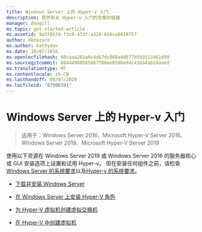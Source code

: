 ```yaml
---
title: Windows Server 上的 Hyper-v 入门
description: 提供有关 Hyper-v 入门的文章的链接
manager: dongill
ms.topic: get-started-article
ms.assetid: 9a3f8b74-f3c0-433f-a320-850ca8610757
author: kbdazure
ms.author: kathydav
ms.date: 10/07/2016
ms.openlocfilehash: 60caaa261a8c4d67dc868a4d877b593512461d99
ms.sourcegitcommit: 68444968565667f86ee0586ed4c43da4ab24aaed
ms.translationtype: MT
ms.contentlocale: zh-CN
ms.lasthandoff: 08/07/2020
ms.locfileid: "87996591"
---
```

# <a name="get-started-with-hyper-v-on-windows-server"></a>Windows Server 上的 Hyper-v 入门

>适用于：Windows Server 2016、Microsoft Hyper-V Server 2016、Windows Server 2019、Microsoft Hyper-V Server 2019

使用以下资源在 Windows Server 2019 或 Windows Server 2016 的服务器核心或 GUI 安装选项上设置和试用 Hyper-v。 但在安装任何组件之前，请检查[Windows Server 的系统要求](../../../get-started/system-requirements.md)以及[Hyper-v 的系统要求](../System-requirements-for-Hyper-V-on-Windows.md)。

- [下载并安装 Windows Server](https://www.microsoft.com/evalcenter/evaluate-windows-server-2019)

- [在 Windows Server 上安装 Hyper-V 角色](Install-the-Hyper-V-role-on-Windows-Server.md)
- [为 Hyper-V 虚拟机创建虚拟交换机](Create-a-virtual-switch-for-Hyper-V-virtual-machines.md)
- [在 Hyper-V 中创建虚拟机](Create-a-virtual-machine-in-Hyper-V.md)